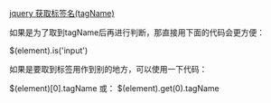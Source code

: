 [jquery 获取标签名(tagName)](http://www.cnblogs.com/youring2/archive/2012/08/14/2638415.html)


如果是为了取到tagName后再进行判断，那直接用下面的代码会更方便：

$(element).is('input')

如果是要取到标签用作到别的地方，可以使用一下代码：

$(element)[0].tagName
或：
$(element).get(0).tagName

